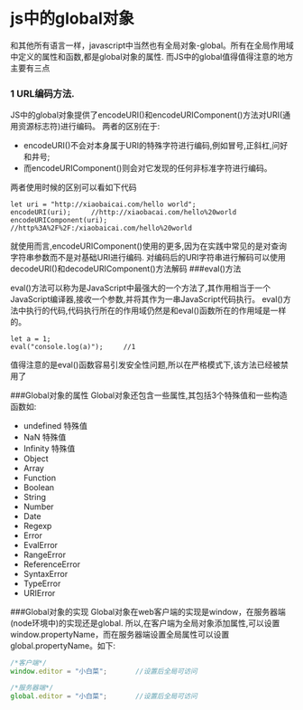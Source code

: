 # js中的global对象

和其他所有语言一样，javascript中当然也有全局对象-global。所有在全局作用域中定义的属性和函数,都是global对象的属性.
而JS中的global值得值得注意的地方主要有三点

### 1 URL编码方法.
JS中的global对象提供了encodeURI()和encodeURIComponent()方法对URI(通用资源标志符)进行编码。
两者的区别在于:
 * encodeURI()不会对本身属于URI的特殊字符进行编码,例如冒号,正斜杠,问好和井号;
 * 而encodeURIComponent()则会对它发现的任何非标准字符进行编码。

两者使用时候的区别可以看如下代码
```
let uri = "http://xiaobaicai.com/hello world";
encodeURI(uri);     //http://xiaobacai.com/hello%20world
encodeURIComponent(uri);    //http%3A%2F%2F:/xiaobaicai.com/hello%20world
```

就使用而言,encodeURIComponent()使用的更多,因为在实践中常见的是对查询字符串参数而不是对基础URI进行编码.
对编码后的URI字符串进行解码可以使用decodeURI()和decodeURIComponent()方法解码
###eval()方法

eval()方法可以称为是JavaScript中最强大的一个方法了,其作用相当于一个JavaScript编译器,接收一个参数,并将其作为一串JavaScript代码执行。
eval()方法中执行的代码,代码执行所在的作用域仍然是和eval()函数所在的作用域是一样的。
```
let a = 1;
eval("console.log(a)");     //1
```
值得注意的是eval()函数容易引发安全性问题,所以在严格模式下,该方法已经被禁用了

###Global对象的属性
Global对象还包含一些属性,其包括3个特殊值和一些构造函数如:
 * undefined    特殊值
 * NaN      特殊值
 * Infinity     特殊值
 * Object       
 * Array
 * Function
 * Boolean
 * String
 * Number
 * Date
 * Regexp
 * Error
 * EvalError
 * RangeError
 * ReferenceError
 * SyntaxError
 * TypeError
 * URIError

###Global对象的实现
Global对象在web客户端的实现是window，在服务器端(node环境中)的实现还是global.
所以,在客户端为全局对象添加属性,可以设置window.propertyName，而在服务器端设置全局属性可以设置global.propertyName。如下:
``` JavaScript
/*客户端*/
window.editor = "小白菜";       //设置后全局可访问

/*服务器端*/
global.editor = "小白菜";       //设置后全局可访问
```
